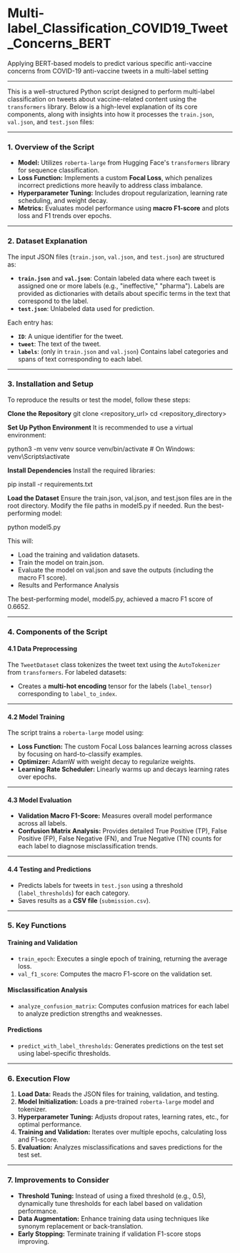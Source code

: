 # Multi-label_Classification_COVID19_Tweet_Concerns_BERT
Applying BERT-based models to predict various specific anti-vaccine concerns from COVID-19 anti-vaccine tweets in a multi-label setting

______

This is a well-structured Python script designed to perform multi-label classification on tweets about vaccine-related content using the `transformers` library. Below is a high-level explanation of its core components, along with insights into how it processes the `train.json`, `val.json`, and `test.json` files:

---

### **1. Overview of the Script**
- **Model:** Utilizes `roberta-large` from Hugging Face's `transformers` library for sequence classification.
- **Loss Function:** Implements a custom **Focal Loss**, which penalizes incorrect predictions more heavily to address class imbalance.
- **Hyperparameter Tuning:** Includes dropout regularization, learning rate scheduling, and weight decay.
- **Metrics:** Evaluates model performance using **macro F1-score** and plots loss and F1 trends over epochs.

---

### **2. Dataset Explanation**
The input JSON files (`train.json`, `val.json`, and `test.json`) are structured as:
- **`train.json`** and **`val.json`**: Contain labeled data where each tweet is assigned one or more labels (e.g., "ineffective," "pharma"). Labels are provided as dictionaries with details about specific terms in the text that correspond to the label.
- **`test.json`**: Unlabeled data used for prediction.

Each entry has:
- **`ID`**: A unique identifier for the tweet.
- **`tweet`**: The text of the tweet.
- **`labels`**: (only in `train.json` and `val.json`) Contains label categories and spans of text corresponding to each label.

---
### 3. Installation and Setup

To reproduce the results or test the model, follow these steps:

**Clone the Repository**
git clone <repository_url>
cd <repository_directory>

**Set Up Python Environment** 
It is recommended to use a virtual environment:

python3 -m venv venv
source venv/bin/activate   # On Windows: venv\Scripts\activate

**Install Dependencies** 
Install the required libraries:

pip install -r requirements.txt

**Load the Dataset** 
Ensure the train.json, val.json, and test.json files are in the root directory. Modify the file paths in model5.py if needed.
Run the best-performing model:

python model5.py

This will:
* Load the training and validation datasets.
* Train the model on train.json.
* Evaluate the model on val.json and save the outputs (including the macro F1 score).
* Results and Performance Analysis

The best-performing model, model5.py, achieved a macro F1 score of 0.6652. 

---

### **4. Components of the Script**

#### **4.1 Data Preprocessing**
The `TweetDataset` class tokenizes the tweet text using the `AutoTokenizer` from `transformers`. For labeled datasets:
- Creates a **multi-hot encoding** tensor for the labels (`label_tensor`) corresponding to `label_to_index`.

---

#### **4.2 Model Training**
The script trains a `roberta-large` model using:
- **Loss Function:** The custom Focal Loss balances learning across classes by focusing on hard-to-classify examples.
- **Optimizer:** AdamW with weight decay to regularize weights.
- **Learning Rate Scheduler:** Linearly warms up and decays learning rates over epochs.

---

#### **4.3 Model Evaluation**
- **Validation Macro F1-Score:** Measures overall model performance across all labels.
- **Confusion Matrix Analysis:** Provides detailed True Positive (TP), False Positive (FP), False Negative (FN), and True Negative (TN) counts for each label to diagnose misclassification trends.

---

#### **4.4 Testing and Predictions**
- Predicts labels for tweets in `test.json` using a threshold (`label_thresholds`) for each category.
- Saves results as a **CSV file** (`submission.csv`).

---

### **5. Key Functions**
#### **Training and Validation**
- `train_epoch`: Executes a single epoch of training, returning the average loss.
- `val_f1_score`: Computes the macro F1-score on the validation set.

#### **Misclassification Analysis**
- `analyze_confusion_matrix`: Computes confusion matrices for each label to analyze prediction strengths and weaknesses.

#### **Predictions**
- `predict_with_label_thresholds`: Generates predictions on the test set using label-specific thresholds.

---

### **6. Execution Flow**
1. **Load Data:** Reads the JSON files for training, validation, and testing.
2. **Model Initialization:** Loads a pre-trained `roberta-large` model and tokenizer.
3. **Hyperparameter Tuning:** Adjusts dropout rates, learning rates, etc., for optimal performance.
4. **Training and Validation:** Iterates over multiple epochs, calculating loss and F1-score.
5. **Evaluation:** Analyzes misclassifications and saves predictions for the test set.

---

### **7. Improvements to Consider**
- **Threshold Tuning:** Instead of using a fixed threshold (e.g., 0.5), dynamically tune thresholds for each label based on validation performance.
- **Data Augmentation:** Enhance training data using techniques like synonym replacement or back-translation.
- **Early Stopping:** Terminate training if validation F1-score stops improving.
